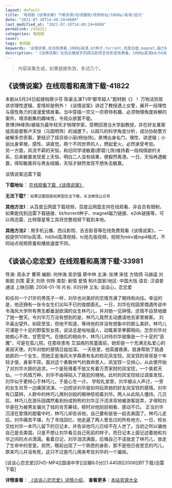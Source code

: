 ```yaml
---
layout: default
title: '电视剧《谈情说案》下载资源/在线播放/视频地址/1080p/高清/蓝光'
date: "2021-07-10T14:40:24+0800"
last_modified_at: "2021-07-10T14:40:24+0800"
permalink: /41822/
categories: 电视剧
cover:
tags: 电视剧
keywords: '谈情说案,在线免费看,1080p高清,bt种子,torrent,百度云盘,magnet,磁力链,迅雷下载资源'
description: '《谈情说案》在线云播放手机西瓜影院吉吉影音免费看，1080p高清bd/hd未删减完整版和tc抢先枪版，mkv/mp4格式，附带bt/torrent种子、magnet/磁力链、百度云盘、网盘资源迅雷下载链接'
---
```


>内容采集生成，如果链接失效，多试几个。


## 《谈情说案》在线观看和高清下载-41822

本剧从5月24日起接档蔡少芬 陈豪主演TVB“都市超人”题材剧《》！ 万物法则皆讲求理性逻辑，爱情却是例外！《谈情说案》讲述了教授遇上女警，展开一段理性与感性角力的浪漫爱情故事。当中穿插一宗又一宗奇特有趣、必须物理角度拆解的案件，增添剧集的趣味性，令观众欲罢不能。<br />景博(林峰饰)被喻为最年轻天才物理学家，受聘回港当大学副教授，并在好友重案组高级督察卢天恒（马国明饰）的诚邀下，以超凡的科学角度分析，成功协助警方破解多宗奇案，更结识了探员徐小丽(杨怡饰)。景博出身名门，理性、讲逻辑；小丽出身草根，感性、讲直觉。两个不同世界的人，燃起爱火，必然承受考验。<br />另一方面，风流不羁的天恒，和旧同学凌敏嘉(廖碧儿饰)维持着一段纯情欲的关系，后来敏嘉发现爱上天恒，明白二人没有结果，便毅然离港。一日，天恒再遇敏嘉，得知敏嘉将与男友结婚，天恒才赫然发现不想失去敏嘉。


谈情说案迅雷下载

**下载地址**： [在线观看下载 《谈情说案》](https://www.993dy.com//vod-detail-id-10447.html) 


**无法下载?**：`如果迅雷因版权原因无法下载，关注微信公众号 `

**其他方法1**：从百度云网盘下载视频，百度云网盘支持在线观看，非会员有限制，如果能找到迅雷下载链接、bt/torrent种子、magnet磁力链接、e2dk链接等，可以用迅雷、比特彗星等工具将完整视频下载到本地。

**其他方法2**：用手机云播、西瓜影院、吉吉影音等在线免费观看《谈情说案》，一般提供1080p高清、hd/bd高清视频、tc抢先版视频，视频为mkv或mp4格式，不同站点视频质量和播放速度不同。


## 《谈谈心恋恋爱》在线观看和高清下载-33981

导演: 周永才 曹荣 编剧: 何仲海 吴宗强 蔡中林 主演: 张博 宋佳 方晓鸽 马赫遥 刘紫懿 刘策 夏天 刘欣 何玲 类型: 剧情 爱情 制片国家/地区: 中国大陆 语言: 汉语普通话 上映日期: 2006-01-16 片长: 93分钟 又名: 谈谈心，恋恋爱

和任何一个21岁的男孩子一样，刘华也对美好的恋情充满了期待和向往。幸运的是，他还拥有一张令女生们尖叫不已的俊朗面孔。一日，刘华在校园里偶遇传说中令海风大学所有男生都垂涎欲滴的女生林巧儿，并对她一见钟情，还情不自禁地跟了她一整天。令刘华万万没有想到的是，林巧儿竟然主动邀请他去家里做客。 刘华喜出望外，如获至宝，但他不知道，等待他的并没有想象中的那么美好。林巧儿可谓是个十足的野蛮型女孩，说话总是咄咄逼人，动辄甚至拳脚相向，怎奈刘华对她痴心不改，甘愿受气。在随后的相处中，林巧儿对待刘华就像是一个十足的“恶魔”，可是在孤儿院，在那些患有 艾滋病的孩童面前，她却是一个充满无私爱心的美丽天使。刘华对她的感情日益加深。 一天夜里，他英雄救美，挺身帮助了路遇劫匪的一个女生，而她正是海风大学鼎鼎有名的校花凤宝钗。凤宝钗的哥哥是个年轻才俊，身家不菲。面对这个勇敢帅气的救命恩人，凤宝钗一见倾心，从此便开始了对刘华大胆的追求。一个是死缠着不放又有着万贯家财的凤宝钗，一个美若天仙，一个风情万种，刘华不由得陷入了尴尬的境地。此时的凤宝钗经过调查发现，刘华似乎更倾心于林巧儿，于是心生一计。 学校礼堂里，刘华被众人声讨，一旁的女生肖芳一边痛哭流涕，一边控诉刘华是如何玩弄她的好友凤宝钗的感情。刘华有口莫辨，人群中的林巧儿用利剑般的眼神怒视着刘华。两人从此陷入僵持。几日后，林巧儿在游乐园偶然看到扮成狗熊的刘华正汗流浃背地被游客捉弄，才得知刘华是在为被男友骗光了钱的肖芳筹钱，顿时对他刮目相看、感动不已。 正当刘华沉浸在爱情的甜蜜中时，林巧儿却告诉他，自己要和爸爸一起去美国了。林巧儿走后，刘华痛苦不堪，为了寻找回忆，他走遍了两人曾去过的所有地方。一日，校长交给刘华一本巧儿留下的日记本，并告诉他巧儿已经不在人世了。当初之所以骗他自己是去美国，只是不想让刘华看见自己死前的样子。而日记本上面记述着她和刘华之间的点点滴滴。看着日记，刘华泪流满面，后悔自己不该放走了林巧儿，放走了生命中的至爱。突然，眼前出现了一个熟悉的身影，那不是他日夜思念的巧儿，原来巧儿并没有死，这只不过是巧儿用来考验刘华的一个骗局。


[谈谈心恋恋爱][DVD-MP4][国语中字][豆瓣6.0分][1.44GB][2006][BT下载/迅雷下载]

**详情查看**： [《谈谈心恋恋爱》详情介绍](/movie/33981/)， **查看更多**：[本站资源大全](/movie/t/all/)

